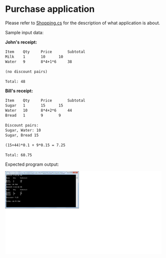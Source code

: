 # Purchase application

Please refer to [Shopping.cs](https://github.com/volodymyr20/Purchase/blob/master/Purchase/Shopping.cs) for the description of what application is about.

Sample input data: 

**John's receipt:**

```
Item 	Qty		Price		Subtotal
Milk 	1 		10 		10
Water	9		8*4+1*6		38

(no discount pairs)

Total: 48
```

**Bill's receipt:**

```
Item 	Qty		Price		Subtotal
Sugar 	1 		15		15
Water 	10		8*4+2*6		44
Bread 	1 		9		9 

Discount pairs: 
Sugar, Water: 10 
Sugar, Bread 15 
 
(15+44)*0.1 + 9*0.15 = 7.25

Total: 60.75
```

Expected program output: 

![alt tag](https://github.com/volodymyr20/Purchase/blob/master/output.png)

